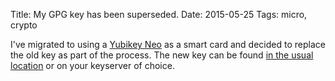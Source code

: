 Title: My GPG key has been superseded.
Date: 2015-05-25
Tags: micro, crypto

I've migrated to using a [Yubikey Neo](https://www.yubico.com/products/yubikey-hardware/yubikey-neo/) as a smart card and decided to replace the old key as part of the process. The new key can be found [in the usual location](https://pig-monkey.com/key.asc) or on your keyserver of choice.
